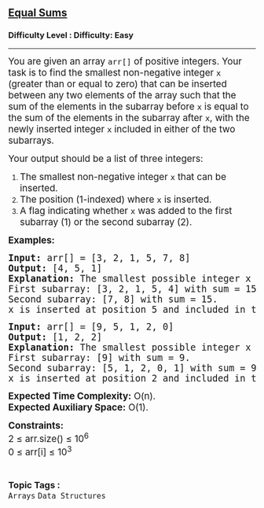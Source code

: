 <h2><a href="https://www.geeksforgeeks.org/problems/equal-sums4801/1?page=1&category=Arrays&status=unsolved,attempted&sortBy=accuracy">Equal Sums</a></h2><h3>Difficulty Level : Difficulty: Easy</h3><hr><div class="problems_problem_content__Xm_eO"><p><span style="font-size: 14pt;">You are given an array <code>arr[]</code> of positive integers. Your task is to find the smallest non-negative integer <code>x</code> (greater than or equal to zero) that can be inserted between any two elements of the array such that the sum of the elements in the subarray before <code>x</code> is equal to the sum of the elements in the subarray after <code>x</code>, with the newly inserted integer <code>x</code> included in either of the two subarrays.</span></p>
<p><span style="font-size: 14pt;">Your output should be a list of three integers:</span></p>
<ol>
<li><span style="font-size: 14pt;">The smallest non-negative integer <code>x</code> that can be inserted.</span></li>
<li><span style="font-size: 14pt;">The position (1-indexed) where <code>x</code> is inserted.</span></li>
<li><span style="font-size: 14pt;">A flag indicating whether <code>x</code> was added to the first subarray (1) or the second subarray (2).</span></li>
</ol>
<p><span style="font-size: 14pt;"><strong>Examples:</strong></span></p>
<pre><span style="font-size: 14pt;"><strong>Input: </strong>arr[] = [3, 2, 1, 5, 7, 8]
<strong>Output:</strong> [4, 5, 1]
<strong>Explanation:</strong> The smallest possible integer x = 4 can be inserted between 5 and 7, making the subarrays:
First subarray: [3, 2, 1, 5, 4] with sum = 15.
Second subarray: [7, 8] with sum = 15.
x is inserted at position 5 and included in the first subarray.</span></pre>
<pre><span style="font-size: 14pt;"><strong>Input: </strong>arr[] = [9, 5, 1, 2, 0]<strong>
Output: </strong>[1, 2, 2]<strong>
Explanation: </strong>The smallest possible integer x = 1 can be inserted between 9 and 5, making the subarrays:
First subarray: [9] with sum = 9.
Second subarray: [5, 1, 2, 0, 1] with sum = 9.
x is inserted at position 2 and included in the second subarray.<br></span></pre>
<p><span style="font-size: 14pt;"><strong>Expected Time Complexity:</strong>&nbsp;O(n).<br><strong>Expected Auxiliary Space:</strong>&nbsp;O(1).</span></p>
<p><span style="font-size: 14pt;"><strong>Constraints:<br></strong>2 ≤ arr.size() ≤ 10<sup>6<br></sup>0 ≤ arr[i] ≤ 10<sup>3</sup></span></p></div><br><p><span style=font-size:18px><strong>Topic Tags : </strong><br><code>Arrays</code>&nbsp;<code>Data Structures</code>&nbsp;